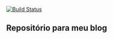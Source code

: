 [![Build Status](https://travis-ci.org/lazaromenezes/blog.svg?branch=master)](https://travis-ci.org/lazaromenezes/blog)

## Repositório para meu blog
